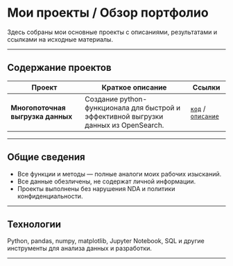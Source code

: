 # Мои проекты / Обзор портфолио
Здесь собраны мои основные проекты с описаниями, результатами и ссылками на исходные материалы.

---

## Содержание проектов

| Проект                      | Краткое описание                                    | Ссылки                              |
|-----------------------------|-----------------------------------------------------|-------------------------------------|
| **Многопоточная выгрузка данных** | Создание python-функционала для быстрой и эффективной выгрузки данных из OpenSearch.          | [`код`](/common/concurrent_data_downloader.py) / [`описание`](./1.%20Многопоточная%20выгрузка%20данных.md) |


---

## Общие сведения

- Все функции и методы — полные аналоги моих рабочих изысканий.  
- Все данные обезличены, не содержат личной информации.  
- Проекты выполнены без нарушения NDA и политики конфиденциальности.

---

## Технологии

Python, pandas, numpy, matplotlib, Jupyter Notebook, SQL и другие инструменты для анализа данных и разработки.

---
